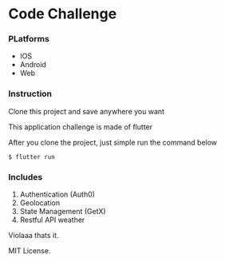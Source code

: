 # Code Challenge

### PLatforms
* IOS
* Android
* Web

### Instruction
<p>Clone this project and save anywhere you want</p> 
<p>This application challenge is made of flutter</p>
<p>After you clone the project, just simple run the command below</p>

```
$ flutter run
```

### Includes
1. Authentication (Auth0)
2. Geolocation
3. State Management (GetX)
4. Restful API weather

<p>Violaaa thats it.</p>
<p>MIT License.</p>
